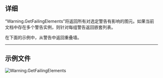 ## 详细
“Warning.GetFailingElements”将返回所有对选定警告有影响的图元。如果当前文档中存在多个警告实例，则针对每组警告返回嵌套列表。

在下面的示例中，从警告中返回重叠墙。
___
## 示例文件

![Warning.GetFailingElements](./Revit.Application.Warning.GetFailingElements_img.jpg)

